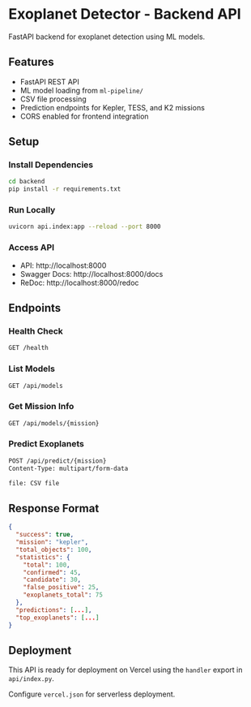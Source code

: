# Exoplanet Detector - Backend API

FastAPI backend for exoplanet detection using ML models.

## Features

- FastAPI REST API
- ML model loading from `ml-pipeline/`
- CSV file processing
- Prediction endpoints for Kepler, TESS, and K2 missions
- CORS enabled for frontend integration

## Setup

### Install Dependencies

```bash
cd backend
pip install -r requirements.txt
```

### Run Locally

```bash
uvicorn api.index:app --reload --port 8000
```

### Access API

- API: http://localhost:8000
- Swagger Docs: http://localhost:8000/docs
- ReDoc: http://localhost:8000/redoc

## Endpoints

### Health Check

```bash
GET /health
```

### List Models

```bash
GET /api/models
```

### Get Mission Info

```bash
GET /api/models/{mission}
```

### Predict Exoplanets

```bash
POST /api/predict/{mission}
Content-Type: multipart/form-data

file: CSV file
```

## Response Format

```json
{
  "success": true,
  "mission": "kepler",
  "total_objects": 100,
  "statistics": {
    "total": 100,
    "confirmed": 45,
    "candidate": 30,
    "false_positive": 25,
    "exoplanets_total": 75
  },
  "predictions": [...],
  "top_exoplanets": [...]
}
```

## Deployment

This API is ready for deployment on Vercel using the `handler` export in `api/index.py`.

Configure `vercel.json` for serverless deployment.

